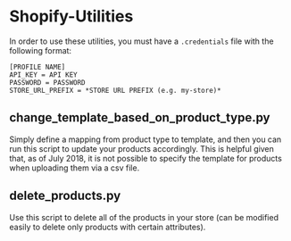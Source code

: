 # Shopify-Utilities

In order to use these utilities, you must have a `.credentials` file with the following format:

```
[PROFILE NAME]
API_KEY = API KEY
PASSWORD = PASSWORD
STORE_URL_PREFIX = *STORE URL PREFIX (e.g. my-store)*
```

## change_template_based_on_product_type.py
Simply define a mapping from product type to template, and then you can run this script to update your products accordingly.  This is helpful given that, as of July 2018, it is not possible to specify the template for products when uploading them via a csv file.

## delete_products.py
Use this script to delete all of the products in your store (can be modified easily to delete only products with certain attributes).
